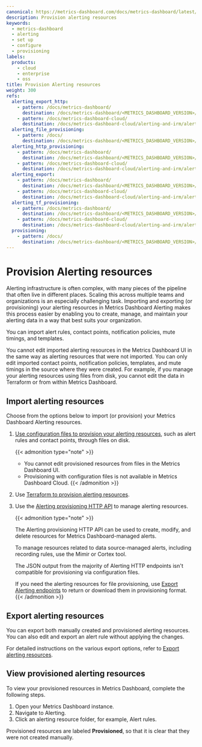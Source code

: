 ```yaml
---
canonical: https://metrics-dashboard.com/docs/metrics-dashboard/latest/alerting/set-up/provision-alerting-resources/
description: Provision alerting resources
keywords:
  - metrics-dashboard
  - alerting
  - set up
  - configure
  - provisioning
labels:
  products:
    - cloud
    - enterprise
    - oss
title: Provision Alerting resources
weight: 300
refs:
  alerting_export_http:
    - pattern: /docs/metrics-dashboard/
      destination: /docs/metrics-dashboard/<METRICS_DASHBOARD_VERSION>/alerting/set-up/provision-alerting-resources/export-alerting-resources/#export-api-endpoints
    - pattern: /docs/metrics-dashboard-cloud/
      destination: /docs/metrics-dashboard-cloud/alerting-and-irm/alerting/set-up/provision-alerting-resources/export-alerting-resources/#export-api-endpoints
  alerting_file_provisioning:
    - pattern: /docs/
      destination: /docs/metrics-dashboard/<METRICS_DASHBOARD_VERSION>/alerting/set-up/provision-alerting-resources/file-provisioning/
  alerting_http_provisioning:
    - pattern: /docs/metrics-dashboard/
      destination: /docs/metrics-dashboard/<METRICS_DASHBOARD_VERSION>/alerting/set-up/provision-alerting-resources/http-api-provisioning/
    - pattern: /docs/metrics-dashboard-cloud/
      destination: /docs/metrics-dashboard-cloud/alerting-and-irm/alerting/set-up/provision-alerting-resources/http-api-provisioning/
  alerting_export:
    - pattern: /docs/metrics-dashboard/
      destination: /docs/metrics-dashboard/<METRICS_DASHBOARD_VERSION>/alerting/set-up/provision-alerting-resources/export-alerting-resources/
    - pattern: /docs/metrics-dashboard-cloud/
      destination: /docs/metrics-dashboard-cloud/alerting-and-irm/alerting/set-up/provision-alerting-resources/export-alerting-resources/
  alerting_tf_provisioning:
    - pattern: /docs/metrics-dashboard/
      destination: /docs/metrics-dashboard/<METRICS_DASHBOARD_VERSION>/alerting/set-up/provision-alerting-resources/terraform-provisioning/
    - pattern: /docs/metrics-dashboard-cloud/
      destination: /docs/metrics-dashboard-cloud/alerting-and-irm/alerting/set-up/provision-alerting-resources/terraform-provisioning/
  provisioning:
    - pattern: /docs/
      destination: /docs/metrics-dashboard/<METRICS_DASHBOARD_VERSION>/administration/provisioning/
---
```


# Provision Alerting resources

Alerting infrastructure is often complex, with many pieces of the pipeline that often live in different places. Scaling this across multiple teams and organizations is an especially challenging task. Importing and exporting (or provisioning) your alerting resources in Metrics Dashboard Alerting makes this process easier by enabling you to create, manage, and maintain your alerting data in a way that best suits your organization.

You can import alert rules, contact points, notification policies, mute timings, and templates.

You cannot edit imported alerting resources in the Metrics Dashboard UI in the same way as alerting resources that were not imported. You can only edit imported contact points, notification policies, templates, and mute timings in the source where they were created. For example, if you manage your alerting resources using files from disk, you cannot edit the data in Terraform or from within Metrics Dashboard.

## Import alerting resources

Choose from the options below to import (or provision) your Metrics Dashboard Alerting resources.

1. [Use configuration files to provision your alerting resources](ref:alerting_file_provisioning), such as alert rules and contact points, through files on disk.

   {{< admonition type="note" >}}
   - You cannot edit provisioned resources from files in the Metrics Dashboard UI.
   - Provisioning with configuration files is not available in Metrics Dashboard Cloud.
     {{< /admonition >}}

1. Use [Terraform to provision alerting resources](ref:alerting_tf_provisioning).

1. Use the [Alerting provisioning HTTP API](ref:alerting_http_provisioning) to manage alerting resources.

   {{< admonition type="note" >}}

   The Alerting provisioning HTTP API can be used to create, modify, and delete resources for Metrics Dashboard-managed alerts.

   To manage resources related to data source-managed alerts, including recording rules, use the Mimir or Cortex tool.

   The JSON output from the majority of Alerting HTTP endpoints isn't compatible for provisioning via configuration files.

   If you need the alerting resources for file provisioning, use [Export Alerting endpoints](/docs/metrics-dashboard/<METRICS_DASHBOARD_VERSION>/alerting/set-up/provision-alerting-resources/export-alerting-resources#export-api-endpoints) to return or download them in provisioning format.
   {{< /admonition >}}

## Export alerting resources

You can export both manually created and provisioned alerting resources. You can also edit and export an alert rule without applying the changes.

For detailed instructions on the various export options, refer to [Export alerting resources](ref:alerting_export).

## View provisioned alerting resources

To view your provisioned resources in Metrics Dashboard, complete the following steps.

1. Open your Metrics Dashboard instance.
1. Navigate to Alerting.
1. Click an alerting resource folder, for example, Alert rules.

Provisioned resources are labeled **Provisioned**, so that it is clear that they were not created manually.
